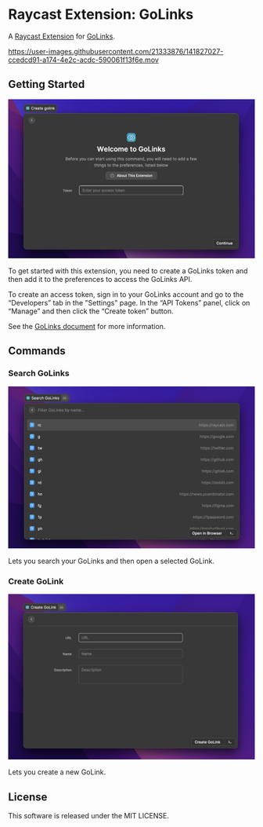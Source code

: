 # Raycast Extension: GoLinks

A [Raycast Extension](https://developers.raycast.com) for [GoLinks](https://www.golinks.io).

https://user-images.githubusercontent.com/21333876/141827027-ccedcd91-a174-4e2c-acdc-590061f13f6e.mov

## Getting Started

![screenshot-preferences](./docs/assets/screenshot-preferences.png)

To get started with this extension, you need to create a GoLinks token and then add it to the preferences to access the GoLinks API.

To create an access token, sign in to your GoLinks account and go to the “Developers” tab in the "Settings" page. In the “API Tokens” panel, click on “Manage” and then click the “Create token” button.

See the [GoLinks document](https://docs.golinks.io/#19f87188-f2fb-4b75-bf69-83f0c0ca5029) for more information.

## Commands

### Search GoLinks

![screenshot-list](./docs/assets/screenshot-list.png)

Lets you search your GoLinks and then open a selected GoLink.

### Create GoLink

![screenshot-create](./docs/assets/screenshot-create.png)

Lets you create a new GoLink.

## License

This software is released under the MIT LICENSE.
